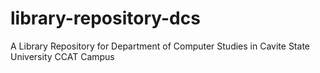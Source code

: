 # library-repository-dcs
A Library Repository for Department of Computer Studies in Cavite State University CCAT Campus
